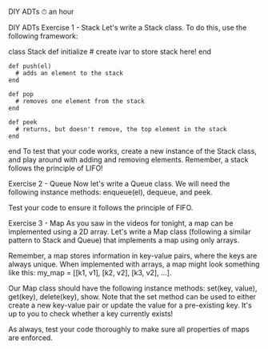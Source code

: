 DIY ADTs
⏱ an hour

DIY ADTs
Exercise 1 - Stack
Let's write a Stack class. To do this, use the following framework:

  class Stack
    def initialize
      # create ivar to store stack here!
    end

    def push(el)
      # adds an element to the stack
    end

    def pop
      # removes one element from the stack
    end

    def peek
      # returns, but doesn't remove, the top element in the stack
    end
  end
To test that your code works, create a new instance of the Stack class, and play around with adding and removing elements. Remember, a stack follows the principle of LIFO!

Exercise 2 - Queue
Now let's write a Queue class. We will need the following instance methods: enqueue(el), dequeue, and peek.

Test your code to ensure it follows the principle of FIFO.

Exercise 3 - Map
As you saw in the videos for tonight, a map can be implemented using a 2D array. Let's write a Map class (following a similar pattern to Stack and Queue) that implements a map using only arrays.

Remember, a map stores information in key-value pairs, where the keys are always unique. When implemented with arrays, a map might look something like this: my_map = [[k1, v1], [k2, v2], [k3, v2], ...].

Our Map class should have the following instance methods: set(key, value), get(key), delete(key), show. Note that the set method can be used to either create a new key-value pair or update the value for a pre-existing key. It's up to you to check whether a key currently exists!

As always, test your code thoroughly to make sure all properties of maps are enforced.